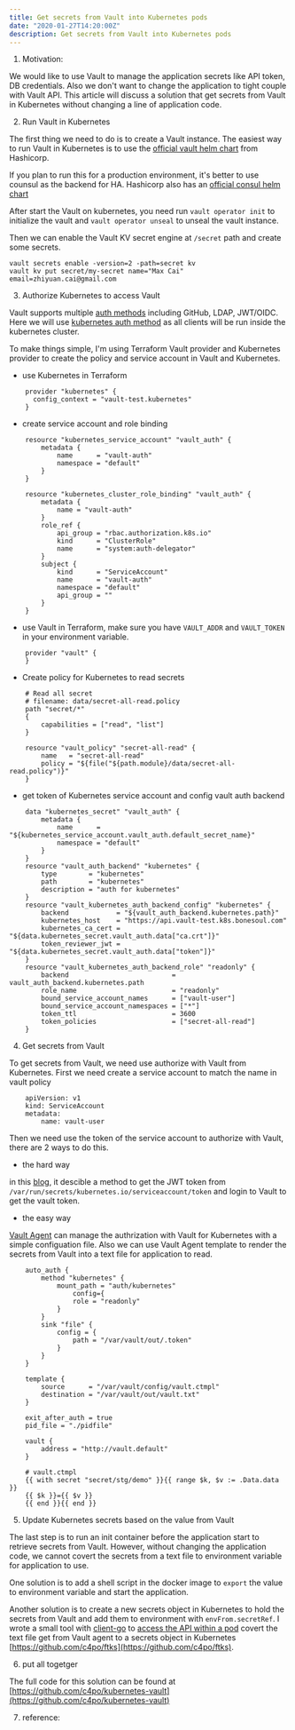 ```yaml
---
title: Get secrets from Vault into Kubernetes pods
date: "2020-01-27T14:20:00Z"
description: Get secrets from Vault into Kubernetes pods
---
```


1. Motivation:

We would like to use Vault to manage the application secrets like API token, DB credentials. Also we don't want to change the application to tight couple with Vault API. This article will discuss a solution that get secrets from Vault in Kubernetes without changing a line of application code.

2. Run Vault in Kubernetes

The first thing we need to do is to create a Vault instance. The easiest way to run Vault in Kubernetes is to use the [official vault helm chart][5] from Hashicorp.

If you plan to run this for a production environment, it's better to use counsul as the backend for HA. Hashicorp also has an [official consul helm chart][6]

After start the Vault on kubernetes, you need run `vault operator init` to initialize the vault and `vault operator unseal` to unseal the vault instance.

Then we can enable the Vault KV secret engine at `/secret` path and create some secrets.

```
vault secrets enable -version=2 -path=secret kv
vault kv put secret/my-secret name="Max Cai" email=zhiyuan.cai@gmail.com
```

3. Authorize Kubernetes to access Vault

Vault supports multiple [auth methods](https://www.vaultproject.io/docs/auth/index.html) including GitHub, LDAP, JWT/OIDC. Here we will use [kubernetes auth method](https://www.vaultproject.io/docs/auth/kubernetes/) as all clients will be run inside the kubernetes cluster.

To make things simple, I'm using Terraform Vault provider and Kubernetes provider to create the policy and service account in Vault and Kubernetes.

  *  use Kubernetes in Terraform
```
    provider "kubernetes" {
      config_context = "vault-test.kubernetes"
    }
```
  
  * create service account and role binding
```
    resource "kubernetes_service_account" "vault_auth" {
        metadata {
            name      = "vault-auth"
            namespace = "default"
        }
    }

    resource "kubernetes_cluster_role_binding" "vault_auth" {
        metadata {
            name = "vault-auth"
        }
        role_ref {
            api_group = "rbac.authorization.k8s.io"
            kind      = "ClusterRole"
            name      = "system:auth-delegator"
        }
        subject {
            kind      = "ServiceAccount"
            name      = "vault-auth"
            namespace = "default"
            api_group = ""
        }
    }
```

  * use Vault in Terraform, make sure you have `VAULT_ADDR` and `VAULT_TOKEN` in your environment variable.

```
    provider "vault" {
    }
```

  * Create policy for Kubernetes to read secrets


``` 
    # Read all secret
    # filename: data/secret-all-read.policy
    path "secret/*"
    {
        capabilities = ["read", "list"]
    }
```

```
    resource "vault_policy" "secret-all-read" {
        name   = "secret-all-read"
        policy = "${file("${path.module}/data/secret-all-read.policy")}"
    }
```

  * get token of Kubernetes service account and config vault auth backend

```
    data "kubernetes_secret" "vault_auth" {
        metadata {
            name      = "${kubernetes_service_account.vault_auth.default_secret_name}"
            namespace = "default"
        }
    }
    resource "vault_auth_backend" "kubernetes" {
        type        = "kubernetes"
        path        = "kubernetes"
        description = "auth for kubernetes"
    }
    resource "vault_kubernetes_auth_backend_config" "kubernetes" {
        backend            = "${vault_auth_backend.kubernetes.path}"
        kubernetes_host    = "https://api.vault-test.k8s.bonesoul.com"
        kubernetes_ca_cert = "${data.kubernetes_secret.vault_auth.data["ca.crt"]}"
        token_reviewer_jwt = "${data.kubernetes_secret.vault_auth.data["token"]}"
    }
    resource "vault_kubernetes_auth_backend_role" "readonly" {
        backend                          = vault_auth_backend.kubernetes.path
        role_name                        = "readonly"
        bound_service_account_names      = ["vault-user"]
        bound_service_account_namespaces = ["*"]
        token_ttl                        = 3600
        token_policies                   = ["secret-all-read"]
    }
```

4. Get secrets from Vault

To get secrets from Vault, we need use authorize with Vault from Kubernetes. First we need create a service account to match the name in vault policy

```
    apiVersion: v1
    kind: ServiceAccount
    metadata:
        name: vault-user

```

Then we need use the token of the service account to authorize with Vault, there are 2 ways to do this.

  * the hard way

  in this [blog][7], it descible a method to get the JWT token from `/var/run/secrets/kubernetes.io/serviceaccount/token` and login to Vault to get the vault token.

  * the easy way

  [Vault Agent][1] can manage the authrization with Vault for Kubernetes with a simple configuation file. Also we can use Vault Agent template to render the secrets from Vault into a text file for application to read.


```
    auto_auth {
        method "kubernetes" {
            mount_path = "auth/kubernetes"
                config={
                role = "readonly"
            }
        }
        sink "file" {
            config = {
                path = "/var/vault/out/.token"
            }
        }
    }

    template {
        source      = "/var/vault/config/vault.ctmpl"
        destination = "/var/vault/out/vault.txt"
    }

    exit_after_auth = true
    pid_file = "./pidfile"

    vault {
        address = "http://vault.default"
    }
```

```
    # vault.ctmpl
    {{ with secret "secret/stg/demo" }}{{ range $k, $v := .Data.data }}
    {{ $k }}={{ $v }}
    {{ end }}{{ end }}
```


5. Update Kubernetes secrets based on the value from Vault

The last step is to run an init container before the application start to retrieve secrets from Vault. However, without changing the application code, we cannot covert the secrets from a text file to environment variable for application to use.

One solution is to add a shell script in the docker image to `export` the value to environment variable and start the application.

Another solution is to create a new secrets object in Kubernetes to hold the secrets from Vault and add them to environment with `envFrom.secretRef`. I wrote a small tool with [client-go][2] to [access the API within a pod][4] covert the text file get from Vault agent to a secrets object in Kubernetes [https://github.com/c4po/ftks](https://github.com/c4po/ftks).

6. put all togetger

The full code for this solution can be found at
[https://github.com/c4po/kubernetes-vault](https://github.com/c4po/kubernetes-vault)

7. reference:

[1]: https://www.vaultproject.io/docs/agent/
[2]: https://github.com/kubernetes/client-go/tree/master/examples
[3]: https://github.com/sethvargo/vault-kubernetes-authenticator
[4]: https://kubernetes.io/docs/tasks/administer-cluster/access-cluster-api/
[5]: https://github.com/hashicorp/vault-helm
[6]: https://github.com/hashicorp/consul-helm
[7]: https://medium.com/@jackalus/vault-kubernetes-auth-and-database-secrets-engine-6551d686a12
